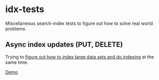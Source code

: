# idx-tests
Miscellaneous search-index tests to figure out how to solve real world problems.

## Async index updates (PUT, DELETE)
Trying to [figure out how to index large data sets and do indexing](https://github.com/fergiemcdowall/search-index/issues/497) at the same time.

[Demo](eklem.github.io/idx-tests/async-index-and-search/)
